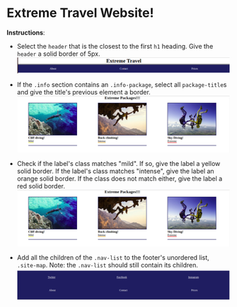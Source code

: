 # Extreme Travel Website!

**Instructions**:
* Select the `header` that is the closest to the first `h1` heading. Give the `header` a solid border of 5px. ![alt text](images/header.png "Header")

* If the `.info` section contains an `.info-package`, select all `package-title`s and give the title's previous element a border. ![alt text](images/packages.png "Packages")

* Check if the label's class matches "mild". If so, give the label a yellow solid border. If the label's class matches "intense", give the label an orange solid border. If the class does not match either, give the label a red solid border. ![alt text](images/packages.png "Packages")

* Add all the children of the `.nav-list` to the footer's unordered list, `.site-map`. Note: the `.nav-list` should still contain its children. ![alt text](images/footer.png "Footer")